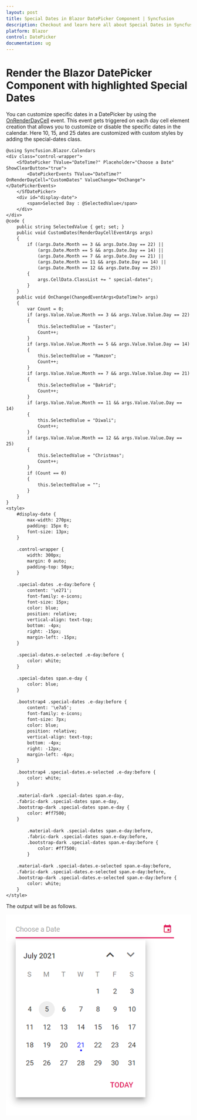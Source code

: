 ```yaml
---
layout: post
title: Special Dates in Blazor DatePicker Component | Syncfusion
description: Checkout and learn here all about Special Dates in Syncfusion Blazor DatePicker component and more details.
platform: Blazor
control: DatePicker
documentation: ug
---
```


# Render the Blazor DatePicker Component with highlighted Special Dates

You can customize specific dates in a DatePicker by using the [OnRenderDayCell](https://help.syncfusion.com/cr/blazor/Syncfusion.Blazor.Calendars.DatePickerEvents-1.html#Syncfusion_Blazor_Calendars_DatePickerEvents_1_OnRenderDayCell) event. This event gets triggered on each day cell element creation that allows you to customize or disable the specific dates in the calendar. Here 10, 15, and 25 dates are customized with custom styles by adding the special-dates class.

```cshtml
@using Syncfusion.Blazor.Calendars
<div class="control-wrapper">
    <SfDatePicker TValue="DateTime?" Placeholder="Choose a Date" ShowClearButton="true">
        <DatePickerEvents TValue="DateTime?" OnRenderDayCell="CustomDates" ValueChange="OnChange"></DatePickerEvents>
    </SfDatePicker>
    <div id="display-date">
        <span>Selected Day : @SelectedValue</span>
    </div>
</div>
@code {
    public string SelectedValue { get; set; }
    public void CustomDates(RenderDayCellEventArgs args)
    {
        if ((args.Date.Month == 3 && args.Date.Day == 22) ||
            (args.Date.Month == 5 && args.Date.Day == 14) ||
            (args.Date.Month == 7 && args.Date.Day == 21) ||
            (args.Date.Month == 11 && args.Date.Day == 14) ||
            (args.Date.Month == 12 && args.Date.Day == 25))
        {
            args.CellData.ClassList += " special-dates";
        }
    }
    public void OnChange(ChangedEventArgs<DateTime?> args)
    {
        var Count = 0;
        if (args.Value.Value.Month == 3 && args.Value.Value.Day == 22)
        {
            this.SelectedValue = "Easter";
            Count++;
        }
        if (args.Value.Value.Month == 5 && args.Value.Value.Day == 14)
        {
            this.SelectedValue = "Ramzon";
            Count++;
        }
        if (args.Value.Value.Month == 7 && args.Value.Value.Day == 21)
        {
            this.SelectedValue = "Bakrid";
            Count++;
        }
        if (args.Value.Value.Month == 11 && args.Value.Value.Day == 14)
        {
            this.SelectedValue = "Diwali";
            Count++;
        }
        if (args.Value.Value.Month == 12 && args.Value.Value.Day == 25)
        {
            this.SelectedValue = "Christmas";
            Count++;
        }
        if (Count == 0)
        {
            this.SelectedValue = "";
        }
    }
}
<style>
    #display-date {
        max-width: 270px;
        padding: 15px 0;
        font-size: 13px;
    }

    .control-wrapper {
        width: 300px;
        margin: 0 auto;
        padding-top: 50px;
    }

    .special-dates .e-day:before {
        content: '\e271';
        font-family: e-icons;
        font-size: 15px;
        color: blue;
        position: relative;
        vertical-align: text-top;
        bottom: -4px;
        right: -15px;
        margin-left: -15px;
    }

    .special-dates.e-selected .e-day:before {
        color: white;
    }

    .special-dates span.e-day {
        color: blue;
    }

    .bootstrap4 .special-dates .e-day:before {
        content: '\e7a5';
        font-family: e-icons;
        font-size: 7px;
        color: blue;
        position: relative;
        vertical-align: text-top;
        bottom: -4px;
        right: -12px;
        margin-left: -6px;
    }

    .bootstrap4 .special-dates.e-selected .e-day:before {
        color: white;
    }

    .material-dark .special-dates span.e-day,
    .fabric-dark .special-dates span.e-day,
    .bootstrap-dark .special-dates span.e-day {
        color: #ff7500;
    }

        .material-dark .special-dates span.e-day:before,
        .fabric-dark .special-dates span.e-day:before,
        .bootstrap-dark .special-dates span.e-day:before {
            color: #ff7500;
        }

    .material-dark .special-dates.e-selected span.e-day:before,
    .fabric-dark .special-dates.e-selected span.e-day:before,
    .bootstrap-dark .special-dates.e-selected span.e-day:before {
        color: white;
    }
</style>

```

The output will be as follows.

![Blazor DatePicker Special Dates](./images/blazor_datepicker_special_dates.png)



